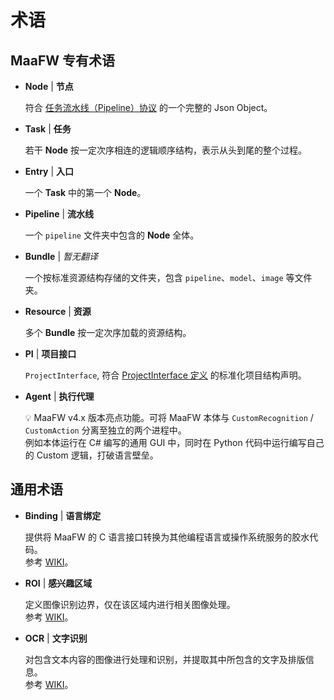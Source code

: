 # 术语

## MaaFW 专有术语

- **Node** | **节点**

    符合 [任务流水线（Pipeline）协议](3.1-任务流水线协议.md) 的一个完整的 Json Object。

- **Task** | **任务**

    若干 **Node** 按一定次序相连的逻辑顺序结构，表示从头到尾的整个过程。

- **Entry** | **入口**

    一个 **Task** 中的第一个 **Node**。

- **Pipeline** | **流水线**

    一个 `pipeline` 文件夹中包含的 **Node** 全体。

- **Bundle** | *暂无翻译*

    一个按标准资源结构存储的文件夹，包含 `pipeline`、`model`、`image` 等文件夹。

- **Resource** | **资源**

    多个 **Bundle** 按一定次序加载的资源结构。

- **PI** | **项目接口**

    `ProjectInterface`, 符合 [ProjectInterface 定义](3.2-ProjectInterface协议.md) 的标准化项目结构声明。

- **Agent** |  **执行代理**

    💡 MaaFW v4.x 版本亮点功能。可将 MaaFW 本体与 `CustomRecognition` / `CustomAction` 分离至独立的两个进程中。  
    例如本体运行在 C# 编写的通用 GUI 中，同时在 Python 代码中运行编写自己的 Custom 逻辑，打破语言壁垒。

## 通用术语

- **Binding** | **语言绑定**

    提供将 MaaFW 的 C 语言接口转换为其他编程语言或操作系统服务的胶水代码。  
    参考 [WIKI](https://en.wikipedia.org/wiki/Language_binding)。

- **ROI** | **感兴趣区域**

    定义图像识别边界，仅在该区域内进行相关图像处理。  
    参考 [WIKI](https://en.wikipedia.org/wiki/Region_of_interest)。

- **OCR** | **文字识别**

    对包含文本内容的图像进行处理和识别，并提取其中所包含的文字及排版信息。  
    参考 [WIKI](https://zh.wikipedia.org/wiki/%E5%85%89%E5%AD%A6%E5%AD%97%E7%AC%A6%E8%AF%86%E5%88%AB)。